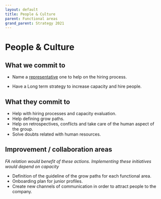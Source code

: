 ```yaml
---
layout: default
title: People & Culture
parent: Functional areas
grand_parent: Strategy 2021
---
```


# People & Culture

## What we commit to

- Name a [representative](/docs/strategy-2021/initiatives-directory/hiring-proposal/) one to help on the hiring process.

- Have a Long term strategy to increase capacity and hire people.

## What they commit to

- Help with hiring processes and capacity evaluation.
- Help defining grow paths.
- Help on retrospectives, conflicts and take care of the human aspect of the group.
- Solve doubts related with human resources.


## Improvement / collaboration areas 
_FA relation would benefit of these actions. 
Implementing these initiatives would depend on capacity_

- Definition of the guideline of the grow paths for each functional area.
- Onboarding plan for junior profiles.
- Create new channels of communication in order to attract people to the company.


